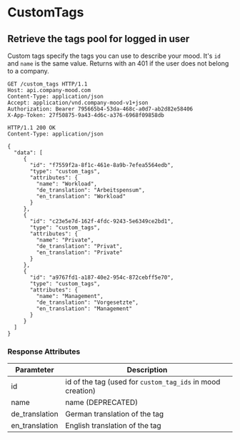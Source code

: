 # CustomTags

## Retrieve the tags pool for logged in user
Custom tags specify the tags you can use to describe your mood.  It's `id` and `name` is the same value.
Returns with an 401 if the user does not belong to a company.

```http
GET /custom_tags HTTP/1.1
Host: api.company-mood.com
Content-Type: application/json
Accept: application/vnd.company-mood-v1+json
Authorization: Bearer 795665b4-53da-468c-a0d7-ab2d82e58406
X-App-Token: 27f50875-9a43-4d6c-a376-6968f09858db
```

```http
HTTP/1.1 200 OK
Content-Type: application/json

{
  "data": [
     {
       "id": "f7559f2a-8f1c-461e-8a9b-7efea5564edb",
       "type": "custom_tags",
       "attributes": {
         "name": "Workload",
         "de_translation": "Arbeitspensum",
         "en_translation": "Workload"
       }
     },
     {
       "id": "c23e5e7d-162f-4fdc-9243-5e6349ce2bd1",
       "type": "custom_tags",
       "attributes": {
         "name": "Private",
         "de_translation": "Privat",
         "en_translation": "Private"
       }
     },
     {
       "id": "a9767fd1-a187-40e2-954c-872cebff5e70",
       "type": "custom_tags",
       "attributes": {
         "name": "Management",
         "de_translation": "Vorgesetzte",
         "en_translation": "Management"
       }
     }
  ]
}
```

### Response Attributes

Paramteter     | Description
---------------|------------
id             | id of the tag (used for `custom_tag_ids` in mood creation)
name           | name (DEPRECATED)
de_translation | German translation of the tag
en_translation | English translation of the tag
